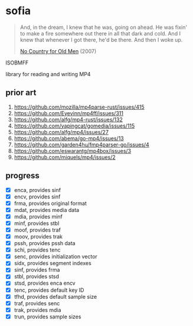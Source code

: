 # sofia

> And, in the dream, I knew that he was, going on ahead. He was fixin' to make
> a fire somewhere out there in all that dark and cold. And I knew that
> whenever I got there, he'd be there. And then I woke up.
>
> [No Country for Old Men](//youtube.com/watch?v=GH4IhjtaAUQ) (2007)

ISOBMFF

library for reading and writing MP4

## prior art

1. https://github.com/mozilla/mp4parse-rust/issues/415
2. https://github.com/Eyevinn/mp4ff/issues/311
3. https://github.com/alfg/mp4-rust/issues/132
4. https://github.com/yapingcat/gomedia/issues/115
5. https://github.com/alfg/mp4/issues/27
6. https://github.com/abema/go-mp4/issues/13
7. https://github.com/garden4hu/fmp4parser-go/issues/4
8. https://github.com/eswarantg/mp4box/issues/3
9. https://github.com/miquels/mp4/issues/2

## progress

- [x] enca, provides sinf
- [x] encv, provides sinf
- [x] frma, provides original format
- [x] mdat, provides media data
- [x] mdia, provides minf
- [x] minf, provides stbl
- [x] moof, provides traf
- [x] moov, provides trak
- [x] pssh, provides pssh data
- [x] schi, provides tenc
- [x] senc, provides initialization vector
- [x] sidx, provides segment indexes
- [x] sinf, provides frma
- [x] stbl, provides stsd
- [x] stsd, provides enca encv
- [x] tenc, provides default key ID
- [x] tfhd, provides default sample size
- [x] traf, provides senc
- [x] trak, provides mdia
- [x] trun, provides sample sizes
